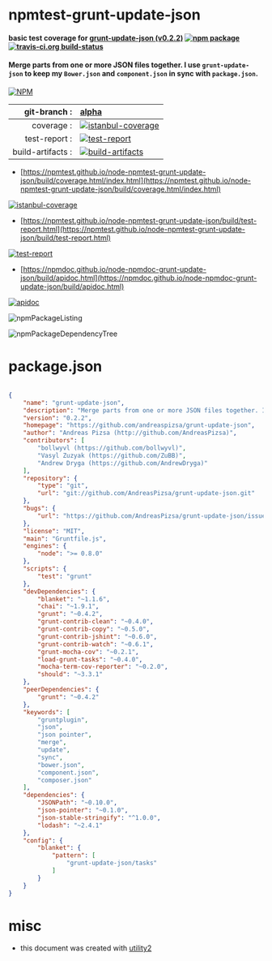 # npmtest-grunt-update-json

#### basic test coverage for  [grunt-update-json (v0.2.2)](https://github.com/andreaspizsa/grunt-update-json)  [![npm package](https://img.shields.io/npm/v/npmtest-grunt-update-json.svg?style=flat-square)](https://www.npmjs.org/package/npmtest-grunt-update-json) [![travis-ci.org build-status](https://api.travis-ci.org/npmtest/node-npmtest-grunt-update-json.svg)](https://travis-ci.org/npmtest/node-npmtest-grunt-update-json)

#### Merge parts from one or more JSON files together. I use `grunt-update-json` to keep my `Bower.json` and `component.json` in sync with `package.json`.

[![NPM](https://nodei.co/npm/grunt-update-json.png?downloads=true&downloadRank=true&stars=true)](https://www.npmjs.com/package/grunt-update-json)

| git-branch : | [alpha](https://github.com/npmtest/node-npmtest-grunt-update-json/tree/alpha)|
|--:|:--|
| coverage : | [![istanbul-coverage](https://npmtest.github.io/node-npmtest-grunt-update-json/build/coverage.badge.svg)](https://npmtest.github.io/node-npmtest-grunt-update-json/build/coverage.html/index.html)|
| test-report : | [![test-report](https://npmtest.github.io/node-npmtest-grunt-update-json/build/test-report.badge.svg)](https://npmtest.github.io/node-npmtest-grunt-update-json/build/test-report.html)|
| build-artifacts : | [![build-artifacts](https://npmtest.github.io/node-npmtest-grunt-update-json/glyphicons_144_folder_open.png)](https://github.com/npmtest/node-npmtest-grunt-update-json/tree/gh-pages/build)|

- [https://npmtest.github.io/node-npmtest-grunt-update-json/build/coverage.html/index.html](https://npmtest.github.io/node-npmtest-grunt-update-json/build/coverage.html/index.html)

[![istanbul-coverage](https://npmtest.github.io/node-npmtest-grunt-update-json/build/screenCapture.buildCi.browser.%252Ftmp%252Fbuild%252Fcoverage.lib.html.png)](https://npmtest.github.io/node-npmtest-grunt-update-json/build/coverage.html/index.html)

- [https://npmtest.github.io/node-npmtest-grunt-update-json/build/test-report.html](https://npmtest.github.io/node-npmtest-grunt-update-json/build/test-report.html)

[![test-report](https://npmtest.github.io/node-npmtest-grunt-update-json/build/screenCapture.buildCi.browser.%252Ftmp%252Fbuild%252Ftest-report.html.png)](https://npmtest.github.io/node-npmtest-grunt-update-json/build/test-report.html)

- [https://npmdoc.github.io/node-npmdoc-grunt-update-json/build/apidoc.html](https://npmdoc.github.io/node-npmdoc-grunt-update-json/build/apidoc.html)

[![apidoc](https://npmdoc.github.io/node-npmdoc-grunt-update-json/build/screenCapture.buildCi.browser.%252Ftmp%252Fbuild%252Fapidoc.html.png)](https://npmdoc.github.io/node-npmdoc-grunt-update-json/build/apidoc.html)

![npmPackageListing](https://npmtest.github.io/node-npmtest-grunt-update-json/build/screenCapture.npmPackageListing.svg)

![npmPackageDependencyTree](https://npmtest.github.io/node-npmtest-grunt-update-json/build/screenCapture.npmPackageDependencyTree.svg)



# package.json

```json

{
    "name": "grunt-update-json",
    "description": "Merge parts from one or more JSON files together. I use 'grunt-update-json' to keep my 'Bower.json' and 'component.json' in sync with 'package.json'.",
    "version": "0.2.2",
    "homepage": "https://github.com/andreaspizsa/grunt-update-json",
    "author": "Andreas Pizsa (http://github.com/AndreasPizsa)",
    "contributors": [
        "bollwyvl (https://github.com/bollwyvl)",
        "Vasyl Zuzyak (https://github.com/ZuBB)",
        "Andrew Dryga (https://github.com/AndrewDryga)"
    ],
    "repository": {
        "type": "git",
        "url": "git://github.com/AndreasPizsa/grunt-update-json.git"
    },
    "bugs": {
        "url": "https://github.com/AndreasPizsa/grunt-update-json/issues"
    },
    "license": "MIT",
    "main": "Gruntfile.js",
    "engines": {
        "node": ">= 0.8.0"
    },
    "scripts": {
        "test": "grunt"
    },
    "devDependencies": {
        "blanket": "~1.1.6",
        "chai": "~1.9.1",
        "grunt": "~0.4.2",
        "grunt-contrib-clean": "~0.4.0",
        "grunt-contrib-copy": "~0.5.0",
        "grunt-contrib-jshint": "~0.6.0",
        "grunt-contrib-watch": "~0.6.1",
        "grunt-mocha-cov": "~0.2.1",
        "load-grunt-tasks": "~0.4.0",
        "mocha-term-cov-reporter": "~0.2.0",
        "should": "~3.3.1"
    },
    "peerDependencies": {
        "grunt": "~0.4.2"
    },
    "keywords": [
        "gruntplugin",
        "json",
        "json pointer",
        "merge",
        "update",
        "sync",
        "bower.json",
        "component.json",
        "composer.json"
    ],
    "dependencies": {
        "JSONPath": "~0.10.0",
        "json-pointer": "~0.1.0",
        "json-stable-stringify": "^1.0.0",
        "lodash": "~2.4.1"
    },
    "config": {
        "blanket": {
            "pattern": [
                "grunt-update-json/tasks"
            ]
        }
    }
}
```



# misc
- this document was created with [utility2](https://github.com/kaizhu256/node-utility2)
